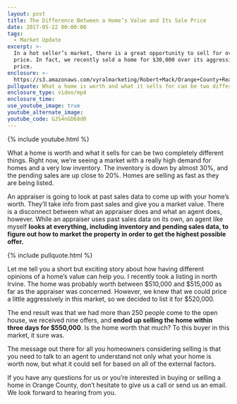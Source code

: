 ```yaml
---
layout: post
title: The Difference Between a Home’s Value and Its Sale Price
date: 2017-05-22 00:00:00
tags:
  - Market Update
excerpt: >-
  In a hot seller’s market, there is a great opportunity to sell for over asking
  price. In fact, we recently sold a home for $30,000 over its aggressive list
  price.
enclosure: >-
  https://s3.amazonaws.com/vyralmarketing/Robert+Mack/Orange+County+Real+Estate+Agent+The+market+is+a+whirlwind.mp4
pullquote: What a home is worth and what it sells for can be two different things.
enclosure_type: video/mp4
enclosure_time:
use_youtube_image: true
youtube_alternate_image:
youtube_code: GJS4nGD68d0
---
```


{% include youtube.html %}

What a home is worth and what it sells for can be two completely different things. Right now, we’re seeing a market with a really high demand for homes and a very low inventory. The inventory is down by almost 30%, and the pending sales are up close to 20%. Homes are selling as fast as they are being listed.

An appraiser is going to look at past sales data to come up with your home’s worth. They’ll take info from past sales and give you a market value. There is a disconnect between what an appraiser does and what an agent does, however. While an appraiser uses past sales data on its own, an agent like myself **looks at everything, including inventory and pending sales data, to figure out how to market the property in order to get the highest possible offer.**

{% include pullquote.html %}

Let me tell you a short but exciting story about how having different opinions of a home’s value can help you. I recently took a listing in north Irvine. The home was probably worth between $510,000 and $515,000 as far as the appraiser was concerned. However, we knew that we could price a little aggressively in this market, so we decided to list it for $520,000.

The end result was that we had more than 250 people come to the open house, we received nine offers, and **ended up selling the home within three days for $550,000**. Is the home worth that much? To this buyer in this market, it sure was.

The message out there for all you homeowners considering selling is that you need to talk to an agent to understand not only what your home is worth now, but what it could sell for based on all of the external factors.

If you have any questions for us or you’re interested in buying or selling a home in Orange County, don’t hesitate to give us a call or send us an email. We look forward to hearing from you.